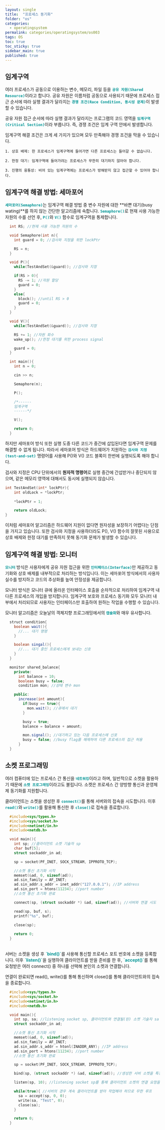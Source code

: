 ```yaml
---
layout: single
title:  "프로세스 동기화"
folder: "os"
categories:
  - operatingsystem
permalink: categories/operatingsystem/os003
tags: OS
toc: true
toc_sticky: true
sidebar_main: true
published: true
---
```


## 임계구역
여러 프로세스가 공동으로 이용하는 변수, 메모리, 파일 등을 <span style="color: rgb(3, 150, 150); font-weight: bold;">`공유 자원(Shared Resource)`</span>이라고 합니다. 공유 자원은 이름처럼 공동으로 사용되기 때문에 프로세스 접근 순서에 따라 실행 결과가 달라지는 <span style="color: rgb(3, 150, 150); font-weight: bold;">`경쟁 조건(Race Condition, 동시성 문제)`</span>이 발생할 수 있습니다.

공유 자원 접근 순서에 따라 실행 결과가 달라지는 프로그램의 코드 영역을 <span style="color: rgb(3, 150, 150); font-weight: bold;">`임계구역(Critical Section)`</span>이라 부릅니다. 즉, 경쟁 조건은 임계 구역 안에서 발생합니다.

임계구역 해결 조건은 크게 세 가지가 있으며 모두 만족해야 경쟁 조건을 막을 수 있습니다.

	1. 상호 배제: 한 프로세스가 임계구역에 들어가면 다른 프로세스는 들어갈 수 없습니다.
    
    2. 한정 대기: 임계구역에 들어가려는 프로세스가 무한히 대기하지 않아야 합니다.
    
	3. 진행의 융통성: 비어 있는 임계구역에는 프로세스가 방해받지 않고 접근할 수 있어야 합니다.

## 임계구역 해결 방법: 세마포어
<span style="color: rgb(3, 150, 150); font-weight: bold;">`세마포어(Semaphore)`</span>는 임계구역 해결 방법 중 변수 자원에 대한 **바쁜 대기(busy wating)**를 하지 않는 간단한 알고리즘에 속합니다. <span style="color: rgb(3, 150, 150); font-weight: bold;">`Semaphore()`</span>로 현재 사용 가능한 자원의 수를 선언 후, <span style="color: rgb(3, 150, 150); font-weight: bold;">`P()`</span>와 <span style="color: rgb(3, 150, 150); font-weight: bold;">`V()`</span> 함수로 임계구역을 통제합니다.

```c
  int RS; //현재 사용 가능한 자원의 수

  void Semaphore(int n){    
    int guard = 0; //검사와 지정을 위한 lockPtr

    RS = n;
  }

  void P(){
    while(TestAndSet(&guard)); //검사와 지정

    if(RS > 0){
      RS -= 1; //자원 할당
      guard = 0;
    }
    else{
      block(); //until RS > 0
      guard = 0;
    }    
  }

  void V(){
    while(TestAndSet(&guard)); //검사와 지정

    RS += 1; //자원 회수
    wake_up(); //한정 대기를 위한 process signal

    guard = 0;
  }

  int main(){
    int n = 0;

    cin >> n;

    Semaphore(n);

    P();

    /*------
    임계구역
    ------*/

    V();

    return 0;
  }
```

하지만 세마포어 방식 또한 실행 도중 다른 코드가 중간에 삽입된다면 임계구역 문제를 해결할 수 없게 됩니다. 따라서 세마포어 방식은 하드웨어가 지원하는 <span style="color: rgb(3, 150, 150); font-weight: bold;">`검사와 지정(test-and-set)`</span> 명령어를 사용해 P()와 V() 코드 블록이 한번에 실행되도록 해야 합니다.

검사와 지정은 CPU 단위에서의 **원자적 명령어**로 실행 중간에 간섭받거나 중단되지 않으며, 같은 메모리 영역에 대해서도 동시에 실행되지 않습니다.

```c
int TestAndSet(int* lockPtr){
    int oldLock = *lockPtr;
    
    *lockPtr = 1;

    return oldLock;
}
```

이처럼 세마포어 알고리즘은 하드웨어 지원이 없다면 원자성을 보장하기 어렵다는 단점을 가지고 있습니다. 또한 검사와 지정을 사용하더라도 P(), V() 함수의 잘못된 사용으로 상호 배제와 한정 대기를 만족하지 못해 동기화 문제가 발생할 수 있습니다.

## 임계구역 해결 방법: 모니터
<span style="color: rgb(3, 150, 150); font-weight: bold;">`모니터`</span> 방식은 사용자에게 공유 자원 접근을 위한 <span style="color: rgb(3, 150, 150); font-weight: bold;">`인터페이스(Interface)`</span>만 제공하고 동기화와 상호 배제를 내부적으로 처리하는 방식입니다. 이는 세마포어 방식에서의 사용자 실수를 방지하고 코드의 추상화를 높여 안정성을 제공합니다.

모니터 방식은 모니터 큐에 올라온 인터페이스 호출을 순차적으로 처리하여 임계구역 내 다른 프로세스의 개입을 방지합니다. 임계구역 보호와 프로세스 동기화 모두 모니터 내부에서 처리되므로 사용자는 인터페이스만 호출하여 원하는 작업을 수행할 수 있습니다.

모니터 알고리즘은 오늘날의 객체지향 프로그래밍에서의 <span style="color: rgb(3, 150, 150); font-weight: bold;">`캡슐화`</span>와 매우 유사합니다.

```java
  struct condition{
    boolean wait(){
      //... 대기 명령
    }

    boolean singal(){
      //... 대기 중인 프로세스에게 보내는 신호
    }
  }

  monitor shared_balance{
    private:
      int balance = 10;
      boolean busy = false;
      condition mon; //상태 변수 mon

    public:
      increase(int amount){
        if(busy == true){
          mon.wait(); //큐에서 대기
        }

        busy = true;
        balance = balance + amount;

        mon.signal(); //대기하고 있는 다음 프로세스에 신호
        busy = false; //busy flag를 해제하여 다른 프로세스의 접근 허용
      }
  }
```

## 소켓 프로그래밍
여러 컴퓨터에 있는 프로세스 간 통신을 <span style="color: rgb(3, 150, 150); font-weight: bold;">`네트워킹`</span>이라고 하며, 일반적으로 소켓을 활용하기 때문에 <span style="color: rgb(3, 150, 150); font-weight: bold;">`소켓 프로그래밍`</span>이라고도 불립니다. 소켓은 프로세스 간 양방향 통신과 운영체제 동기화를 지원합니다.

클라이언트는 소켓을 생성한 후 <span style="color: rgb(3, 150, 150); font-weight: bold;">`connect()`</span>를 통해 서버와의 접속을 시도합니다. 이후 <span style="color: rgb(3, 150, 150); font-weight: bold;">`read()`</span>와 <span style="color: rgb(3, 150, 150); font-weight: bold;">`write()`</span>를 활용해 통신한 후 <span style="color: rgb(3, 150, 150); font-weight: bold;">`close()`</span>로 접속을 종료합니다.

```c
  #include<sys/types.h>
  #include<sys/socket.h>
  #include<netinet/in.h>
  #include<netdb.h>

  void main(){
    int sp; //클라이언트 소켓 기술자 sp
    char buf[5];
    struct sockaddr_in ad;

    sp = socket(PF_INET, SOCK_STREAM, IPPROTO_TCP);

    //소켓 통신 초기화 시작
    memset(&ad, 0, sizeof(ad));
    ad.sin_family = AF_INET;
    ad.sin_addr.s_addr = inet_addr("127.0.0.1"); //IP address
    ad.sin_port = htons(11234); //port number
    //소켓 통신 초기화 완료

    connect(sp, (struct sockaddr *) &ad, sizeof(ad)); //서버와 연결 시도

    read(sp, buf, s);
    printf("%s", buf);

    close(sp);
    
    return 0;
  }
```
<br>
서버는 소켓을 생성 후 <span style="color: rgb(3, 150, 150); font-weight: bold;">`bind()`</span>를 사용해 통신할 프로세스 포트 번호에 소켓을 등록합니다. 이후 <span style="color: rgb(3, 150, 150); font-weight: bold;">`listen()`</span>을 실행하여 클라이언트를 받을 준비를 한 후, <span style="color: rgb(3, 150, 150); font-weight: bold;">`accept()`</span>를 통해 요청받은 여러 connect() 중 하나를 선택해 본인의 소켓과 연결합니다.

연결이 완료되면 read(), write()를 통해 통신하며 close()를 통해 클라이언트와의 접속을 종료합니다.

```c
  #include<sys/types.h>
  #include<sys/socket.h>
  #include<netinet/in.h>
  #include<netdb.h>

  void main(){
    int sp, sa; //listening socket sp, 클라이언트와 연결될(된) 소켓 기술자 sa
    struct sockaddr_in ad;

    //소켓 통신 초기화 시작
    memset(&ad, 0, sizeof(ad));
    ad.sin_family = AF_INET;
    ad.sin_addr.s_addr = htonl(INADDR_ANY); //IP address
    ad.sin_port = htons(11234); //port number
    //소켓 통신 초기화 완료

    sp = socket(PF_INET, SOCK_STREAM, IPPROTO_TCP);

    bind(sp, (struct sockaddr *) &ad, sizeof(ad)); //생성한 서버 소켓을 특정 포트에 등록

    listen(sp, 10); //listening socket sp를 통해 클라이언트 소켓의 연결 요청을 받는다

    while(true){ //서버의 경우 계속 클라이언트를 받아 작업해야 하므로 무한 루프
      sa = accept(sp, 0, 0);
      write(sa, "Test", 0);
      close(sa);
    }

    return 0;
  }
```